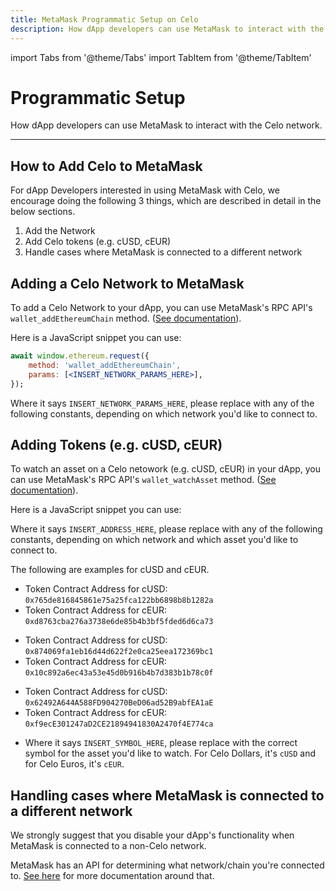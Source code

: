 ```yaml
---
title: MetaMask Programmatic Setup on Celo
description: How dApp developers can use MetaMask to interact with the Celo network.
---
```


import Tabs from '@theme/Tabs'
import TabItem from '@theme/TabItem'

# Programmatic Setup

How dApp developers can use MetaMask to interact with the Celo network.

---

## How to Add Celo to MetaMask

For dApp Developers interested in using MetaMask with Celo, we encourage doing the following 3 things, which are described in detail in the below sections.

1. Add the Network
2. Add Celo tokens \(e.g. cUSD, cEUR\)
3. Handle cases where MetaMask is connected to a different network

## Adding a Celo Network to MetaMask

To add a Celo Network to your dApp, you can use MetaMask's RPC API's `wallet_addEthereumChain` method. \([See documentation](https://docs.metamask.io/guide/rpc-api.html#wallet-addethereumchain)\).

Here is a JavaScript snippet you can use:

```jsx
await window.ethereum.request({
    method: 'wallet_addEthereumChain',
    params: [<INSERT_NETWORK_PARAMS_HERE>],
});
```

Where it says `INSERT_NETWORK_PARAMS_HERE`, please replace with any of the following constants, depending on which network you'd like to connect to.

<!-- <Tabs
defaultValue='celo'
values={[
{label: 'Celo Mainnet', value: 'celo'},
{label: 'Alfajores Testnet', value: 'alfajores'},
{label: 'Baklava Testnet', value: 'baklava'},
]}

> <TabItem value='celo'>

```js
const CELO_PARAMS = {
  chainId: "0xa4ec",
  chainName: "Celo",
  nativeCurrency: { name: "Celo", symbol: "CELO", decimals: 18 },
  rpcUrls: ["https://forno.celo.org"],
  blockExplorerUrls: ["https://explorer.celo.org/"],
  iconUrls: ["future"],
};
```

</TabItem>
<TabItem value='alfajores'>

```javascript
const ALFAJORES_PARAMS = {
  chainId: "0xaef3",
  chainName: "Alfajores Testnet",
  nativeCurrency: { name: "Alfajores Celo", symbol: "A-CELO", decimals: 18 },
  rpcUrls: ["https://alfajores-forno.celo-testnet.org"],
  blockExplorerUrls: ["https://alfajores-blockscout.celo-testnet.org/"],
  iconUrls: ["future"],
};
``` -->

<!-- </TabItem>

<TabItem value='baklava'>

```javascript
const BAKLAVA_PARAMS = {
  chainId: "0xf370",
  chainName: "Baklava Testnet",
  nativeCurrency: { name: "Baklava Celo", symbol: "B-CELO", decimals: 18 },
  rpcUrls: ["https://baklava-forno.celo-testnet.org"],
  blockExplorerUrls: ["https://baklava-blockscout.celo-testnet.org/"],
  iconUrls: ["future"],
};
```

</TabItem>
</Tabs>> -->

## Adding Tokens \(e.g. cUSD, cEUR\)

To watch an asset on a Celo netowork \(e.g. cUSD, cEUR\) in your dApp, you can use MetaMask's RPC API's `wallet_watchAsset` method. \([See documentation](https://docs.metamask.io/guide/rpc-api.html#wallet-watchasset)\).

Here is a JavaScript snippet you can use:

<!-- ```jsx
await window.ethereum.request({
  method: "wallet_watchAsset",
  params: {
    type: "ERC20",
    options: {
      address: "<INSERT_ADDRESS_HERE>",
      symbol: "<INSERT_SYMBOL_HERE>",
      decimals: 18,
    },
    iconUrls: ["future"],
  },
});
``` -->

Where it says `INSERT_ADDRESS_HERE`, please replace with any of the following constants, depending on which network and which asset you'd like to connect to.

The following are examples for cUSD and cEUR.

<!-- <Tabs
defaultValue='celo'
values={[
{value: 'celo', label: 'Celo Mainnet'},
{value: 'alfajores', label: 'Alfajores Testnet'},
{value: 'baklava', label: 'Baklava Testnet'},
]}

> <TabItem value='celo'> -->

- Token Contract Address for cUSD: `0x765de816845861e75a25fca122bb6898b8b1282a`
- Token Contract Address for cEUR: `0xd8763cba276a3738e6de85b4b3bf5fded6d6ca73`

<!-- </TabItem>
<TabItem value='alfajores'> -->

- Token Contract Address for cUSD: `0x874069fa1eb16d44d622f2e0ca25eea172369bc1`
- Token Contract Address for cEUR: `0x10c892a6ec43a53e45d0b916b4b7d383b1b78c0f`

<!-- </TabItem>
<TabItem value='baklava'> -->

- Token Contract Address for cUSD: `0x62492A644A588FD904270BeD06ad52B9abfEA1aE`
- Token Contract Address for cEUR: `0xf9ecE301247aD2CE21894941830A2470f4E774ca`

<!-- </TabItem>
</Tabs> -->

- Where it says `INSERT_SYMBOL_HERE`, please replace with the correct symbol for the asset you'd like to watch. For Celo Dollars, it's `cUSD` and for Celo Euros, it's `cEUR`.

## Handling cases where MetaMask is connected to a different network

We strongly suggest that you disable your dApp's functionality when MetaMask is connected to a non-Celo network.

MetaMask has an API for determining what network/chain you're connected to. [See here](https://docs.metamask.io/guide/ethereum-provider.html#methods) for more documentation around that.
